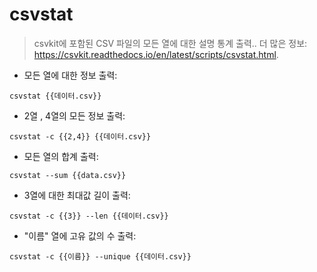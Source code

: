 # csvstat

> csvkit에 포함된 CSV 파일의 모든 열에 대한 설명 통계 출력.. 
> 더 많은 정보: <https://csvkit.readthedocs.io/en/latest/scripts/csvstat.html>.

- 모든 열에 대한 정보 출력:

`csvstat {{데이터.csv}}`

- 2열 , 4열의 모든 정보 출력:

`csvstat -c {{2,4}} {{데이터.csv}}`

- 모든 열의 합계 출력:

`csvstat --sum {{data.csv}}`

- 3열에 대한 최대값 길이 출력:

`csvstat -c {{3}} --len {{데이터.csv}}`

- "이름" 열에 고유 값의 수 출력:

`csvstat -c {{이름}} --unique {{데이터.csv}}`
